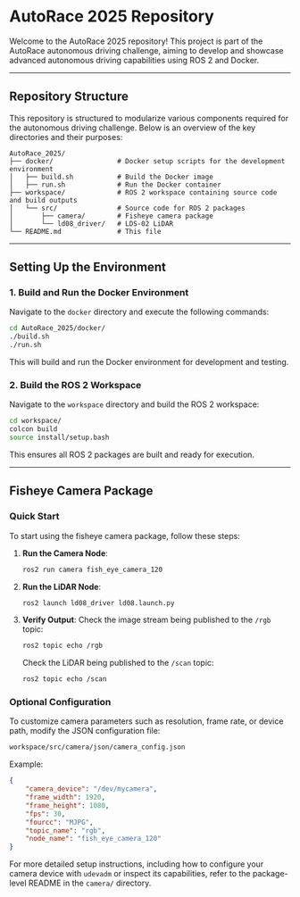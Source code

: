 # AutoRace 2025 Repository

Welcome to the AutoRace 2025 repository! This project is part of the AutoRace autonomous driving challenge, aiming to develop and showcase advanced autonomous driving capabilities using ROS 2 and Docker.

---

## Repository Structure

This repository is structured to modularize various components required for the autonomous driving challenge. Below is an overview of the key directories and their purposes:

```plaintext
AutoRace_2025/
├── docker/                # Docker setup scripts for the development environment
│   ├── build.sh           # Build the Docker image
│   ├── run.sh             # Run the Docker container
├── workspace/             # ROS 2 workspace containing source code and build outputs
│   └── src/               # Source code for ROS 2 packages
│       ├── camera/        # Fisheye camera package
│       └── ld08_driver/   # LDS-02 LiDAR
└── README.md              # This file
```

---

## Setting Up the Environment

### 1. Build and Run the Docker Environment

Navigate to the `docker` directory and execute the following commands:

```bash
cd AutoRace_2025/docker/
./build.sh
./run.sh
```

This will build and run the Docker environment for development and testing.

### 2. Build the ROS 2 Workspace

Navigate to the `workspace` directory and build the ROS 2 workspace:

```bash
cd workspace/
colcon build
source install/setup.bash
```

This ensures all ROS 2 packages are built and ready for execution.

---

## Fisheye Camera Package

### Quick Start

To start using the fisheye camera package, follow these steps:

1. **Run the Camera Node**:
   ```bash
   ros2 run camera fish_eye_camera_120
   ```

2. **Run the LiDAR Node**:
   ```bash
   ros2 launch ld08_driver ld08.launch.py
   ```

3. **Verify Output**:
   Check the image stream being published to the `/rgb` topic:
   ```bash
   ros2 topic echo /rgb
   ```

   Check the LiDAR being published to the `/scan` topic:
   ```bash
   ros2 topic echo /scan
   ```

### Optional Configuration

To customize camera parameters such as resolution, frame rate, or device path, modify the JSON configuration file:

```bash
workspace/src/camera/json/camera_config.json
```

Example:
```json
{
    "camera_device": "/dev/mycamera",
    "frame_width": 1920,
    "frame_height": 1080,
    "fps": 30,
    "fourcc": "MJPG",
    "topic_name": "rgb",
    "node_name": "fish_eye_camera_120"
}
```

For more detailed setup instructions, including how to configure your camera device with `udevadm` or inspect its capabilities, refer to the package-level README in the `camera/` directory.
